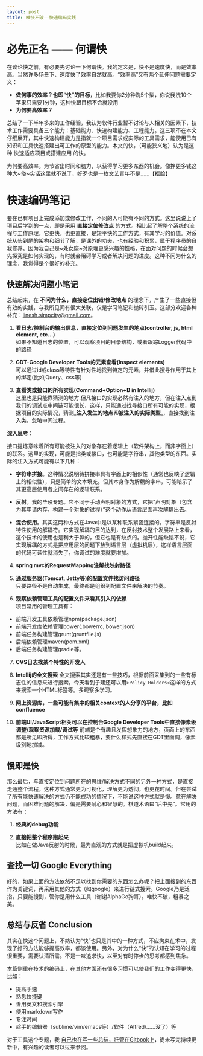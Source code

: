 ```yaml
---
layout: post
title: 唯快不破——快速编码实践
---
```


# 必先正名 —— 何谓快

在谈论快之前，有必要先讨论一下何谓快。我的定义是，快不是速度快，而是效率高。当然许多场景下，速度快了效率自然就高。“效率高”又有两个延伸问题需要定义：

* **做何事的效率？也即“快”的目标**，比如我要你2分钟洗5个梨，你说我洗10个苹果只需要1分钟，这种快跟目标不合就没用
* **为何要高效率？**

总结了一下半年多来的工作经验，我认为软件行业暂不讨论与人相关的因素下，技术工作需要具备三个能力：基础能力、快速构建能力、工程能力。这三项不在本文仔细展开，其中快速构建能力是指就一个项目需求或实际的工具需求，能使用已有知识和工具快速搭建出可工作的原型的能力。本文的快，（可能狭义地）认为是这种 快速适应项目或搭建应用 的快。

为何要高效率。为节省出时间和脑力，以获得学习更多东西的机会。像挣更多钱这种大~俗~实话这里就不说了，好歹也是一枚文艺青年不是……【捂脸】

# 快速编码笔记

要在已有项目上完成添加或修改工作，不同的人可能有不同的方式。这里说说上了项目后学到的一点，即是采用 **直接定位修改点** 的方式。相比起了解整个系统的流程与工作原理，它更快，也更直接，是短平快的工作方式，有其学习的价值。对系统从头到尾的架构和细节了解，是课外的功夫，也有经验和积累，属于程序员的自我修养。因为我自己是~处女座~对原理更感兴趣的性格，在面对问题的时候会想先探究是如何实现的，有时就会阻碍学习或者解决问题的进度。这种不问为什么的理念，我觉得是个很好的补充。

## 快速解决问题小笔记

总结起来，在 **不问为什么，直接定位出错/修改地点** 的理念下，产生了一些直接但有效的实践，与我所见闻有很大关联，仅是学习笔记和抛砖引玉。这部分欢迎各种补充：linesh.simpcity@gmail.com。

1. **看日志/控制台的输出信息，直接定位到问题发生的地点(controller, js, html element, etc...)**  
  如果不知道日志的位置，可以观察项目的目录结构，或者跟踪Logger代码中的路径

2. **GDT-Google Developer Tools的元素查看(Inspect elements)**  
  可以通过id或class等特性有针对性地找到特定的元素，并借此搜寻作用于其上的绑定(比如jQuery、css等)

3. **查看类或接口的所有实现(Command+Option+B in Intellij)**  
  这里也是只能靠猜测的地方.但凡接口的实现必然有注入的地方，但在注入点到我们的调试点中间链可能很长，这样，只能通过找寻接口所有可能的实现，根据项目的实际情况，猜测_**注入发生的地点**_和_**被注入的实际类型**_，直接找到注入类，忽略中间过程。

  **深入思考：**

  接口提炼意味着所有可能被注入的对象存在着逻辑上（软件架构上，而非字面上）的联系。这里的实现，可能是指类或接口，也可能是字符串，其他类型的东西。实际的注入方式可能有以下几种：
  * **字符串拼接**。这种情况说明待拼接串具有字面上的相似性（通常也反映了逻辑上的相似性），只是简单的文本填充。但其本身作为解耦的字串，可能暗示了其更高层使用者之间存在的逻辑联系。

  * **反射**。我的毕设专题。它不同于手动声明对象的方式，它把“声明对象（包含为其申请内存，构建一个对象的过程）”这个动作从语言层面再次解耦出去。

  * **混合使用**。其实这两种方式在Java中是以某种联系紧密连接的。字符串是反射特性使用的解耦符。它实现解耦的目的达到，在反射技术整个发展路上来看，这个技术的使用也是利大于弊的，但它也是有缺点的。抛开性能缺陷不说，它实现解耦的方式是把应用层的问题下放到语言层（虚拟机层），这样语言层面的代码可读性就消失了，你调试的难度就要增加。

4. **spring mvc的RequestMapping注解找映射路径**

5. **通过服务器(Tomcat, Jetty等)的配置文件找访问路径**  
  只要路径不是自动生成，最终都是组织到配置文件来解决的节奏。

6. **观察依赖管理工具的配置文件来看其引入的依赖**  
  项目常用的管理工具有：
  * 前端开发工具依赖管理npm(package.json)
  * 前端开发库依赖管理bower(.bowerrc, bower.json)
  * 前端任务构建管理grunt(gruntfile.js)
  * 后端依赖管理maven(pom.xml)
  * 后端任务构建管理gradle等。

7. **CVS日志找某个特性的开发人**

8. **Intellij的全文搜索**
  全文搜索其实还是有一些技巧，根据前面采集到的一些有标志性的信息来进行搜索，今天看到子建还可以用`>Policy Holders<`这样的方式来搜索一个HTML标签等。多观察多学习。

9. **网上资源库，一些可能有集中的相关context的人分享的平台，比如confluence**

10. **前端UI/JavaScript相关可以在控制台Google Developer Tools中直接像素级调整/观察资源加载/调试等**
  前端是个有趣且发挥想象力的地方，页面上的东西都是所见即所得，工作方式比较粗暴，要什么样式先直接在GDT里面调，像素级别地加减。

## 慢即是快

那么最后，与直接定位到问题所在的思维/解决方式不同的另外一种方式，是直接走通整个流程。这种方式通常更为可视化，理解更为透彻，也更花时间。但在尝试了所有能快速解决的方式仍不能成功的情况下，不能说这种方式就是慢。意在解决问题，而困难问题的解决，偏是需要耐心和智慧的。棋道术语曰“后中先”。常用的方法有：

1. **经典的debug功能**

2. **直接把整个程序跑起来**  
  比如在做Java反射的时候，最为直观的方式就是把虚拟机build起来。

## 查找一切 Google Everything 
好的，如果上面的方法依然不足以找到你需要的东西怎么办呢？把上面搜到的东西作为关键词，再采用其他的方式（如google）来进行链式搜索。Google乃是泛指，只要能搜到，管你是用什么工具（谢谢AlphaGo狗哥）。唯快不破，粗暴之美。

## 总结与反省 Conclusion

其实在快这个问题上，不妨认为“快”也只是其中的一种方式，不应拘束在术中，发现了好的方法能够提高效率，都该使用。另外，对为什么“快”的认知在学习的过程很重要，需要认清所需。不是一味追求快，以至对有时停步的思考都感到焦急。

本篇侧重在技术的编码上，在其他方面还有很多习惯可以使我们的工作变得更快，比如：

* 提高手速
* 熟悉快捷键
* 善用英文和搜索引擎
* 使用markdown写作
* 专注时间
* 趁手的编辑器（sublime/vim/emacs等）/软件（Alfred/……没了）等

对于工具这个专题，我 [自己也在写一些总结，托管在Gitbook上](https://www.gitbook.com/book/linesh/gitbook-elegant-mac-tools-system-closure/details)，尚未写完持续更新中，有兴趣的读者可以过来参阅。



